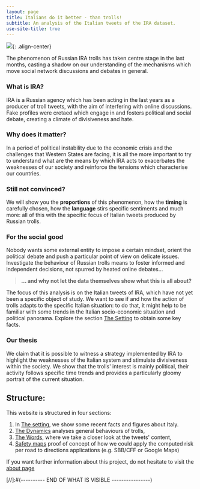 ```yaml
---
layout: page
title: Italians do it better - than trolls!
subtitle: An analysis of the Italian tweets of the IRA dataset.
use-site-title: true
---
```



![](../img/tweet_pile.png){: .align-center} 


The phenomenon of Russian IRA trolls has taken centre stage in the last months, casting a shadow on our understanding of the mechanisms which move social network discussions and debates in general.

### What is IRA?

IRA is a Russian agency which has been acting in the last years as a producer of troll tweets, with the aim of interfering with online discussions. Fake profiles were cretaed which engage in and fosters political and social debate, creating a climate of divisiveness and hate.

### Why does it matter?

In a period of political instability due to the economic crisis and the challenges that Western States are facing, it is all the more important to try to understand what are the means by which IRA acts to exacerbates the weaknesses of our society and reinforce the tensions which characterise our countries.

### Still not convinced?

We will show you the **proportions** of this phenomenon, how the **timing** is carefully chosen, how the **language** stirs specific sentiments and much more: all of this with the specific focus of Italian tweets produced by Russian trolls.

### For the social good

Nobody wants some external entity to impose a certain mindset, orient the political debate and push a particular point of view on delicate issues. Investigate the behaviour of Russian trolls means to foster informed and independent decisions, not spurred by heated online debates...

> **... and why not let the data themselves show what this is all about?**

The focus of this analysis is on the Italian tweets of IRA, which have not yet been a specific object of study. We want to see if and how the action of trolls adapts to the specific Italian situation: to do that, it might help to be familiar with some trends in the Italian socio-economic situation and political panorama. Explore the section [The Setting](beforeStarting) to obtain some key facts.

### Our thesis

We claim that it is possible to witness a strategy implemented by IRA to highlight the weaknesses of the Italian system and stimulate divisiveness within the society. We show that the trolls' interest is mainly political, their activity follows specific time trends and provides a particularly gloomy portrait of the current situation.


## Structure:

This website is structured in four sections:
1. In [The setting](beforeStarting), we show some recent facts and figures about Italy.
2. [The Dynamics](/explore3) analyses general behaviours of trolls,
3. [The Words](/theTweets), where we take a closer look at the tweets' content,
4. [Safety maps](/pages/safety_map) proof of concept of how we could apply the computed risk per road to directions applications (e.g. SBB/CFF or Google Maps)

If you want further information about this project, do not hesitate to visit the [about page](/pages/about)











[//]:#(---------- END OF WHAT IS VISIBLE ----------------)
